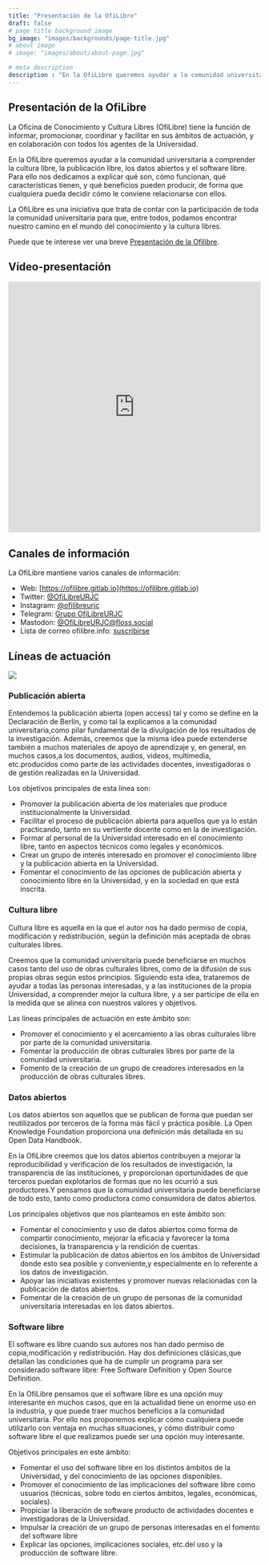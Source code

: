 ```yaml
---
title: "Presentación de la OfiLibre"
draft: false
# page title background image
bg_image: "images/backgrounds/page-title.jpg"
# about image
# image: "images/about/about-page.jpg"

# meta description
description : "En la OfiLibre queremos ayudar a la comunidad universitaria a comprender la cultura libre, la publicación libre, los datos abiertos y el software libre. Para ello nos dedicamos a explicar qué son, cómo funcionan, qué características tienen, y qué beneficios pueden producir, de forma que cualquiera pueda decidir cómo le conviene relacionarse con ellos."
---
```


## Presentación de la OfiLibre

La Oficina de Conocimiento y Cultura Libres (OfiLibre) tiene la función de informar, promocionar, coordinar y facilitar en sus ámbitos de actuación, y en colaboración con todos los agentes de la Universidad.

En la OfiLibre queremos ayudar a la comunidad universitaria a comprender la cultura libre, la publicación libre, los datos abiertos y el software libre. Para ello nos dedicamos a explicar qué son, cómo funcionan, qué características tienen, y qué beneficios pueden producir, de forma que cualquiera pueda decidir cómo le conviene relacionarse con ellos.

La OfiLibre es una iniciativa que trata de contar con la participación de toda la comunidad universitaria para que, entre todos, podamos encontrar nuestro camino en el mundo del conocimiento y la cultura libres.

Puede que te interese ver una breve [Presentación de la Ofilibre](/presentaciones/Ofilibre-presentacion.pdf).

## Vídeo-presentación
<iframe src='https://tv.urjc.es/iframe/5d022dedd68b14cb308b6ae5' id='pumukitiframe' frameborder='0' border='0' width='100%' height='500px' allowfullscreen></iframe>

## Canales de información

La OfiLibre mantiene varios canales de información:

- Web: [https://ofilibre.gitlab.io](https://ofilibre.gitlab.io)
- Twitter: [@OfiLibreURJC](https://twitter.com/OfiLibreURJC)
- Instagram: [@ofilibreurjc](https://www.instagram.com/ofilibreurjc/)
- Telegram: [Grupo OfiLibreURJC](https://t.me/ofilibreurjc)
- Mastodon: [@OfiLibreURJC@floss.social](https://floss.social/@OfiLibreURJC)
- Lista de correo ofilibre.info: [suscribirse](mailto:sympa@urjc.es?subject=SUB%20lofilibre.info)

## Líneas de actuación

![](../images/about/objetivos-banner.jpg)

### Publicación abierta

Entendemos la publicación abierta (open access) tal y como se define en la Declaración de Berlín, y como tal la explicamos a la comunidad universitaria,como pilar fundamental de la divulgación de los resultados de la investigación. Además, creemos que la misma idea puede extenderse también a muchos materiales de apoyo de aprendizaje y, en general, en muchos casos,a los documentos, audios, videos, multimedia, etc.producidos como parte de las actividades docentes, investigadoras o de gestión realizadas en la Universidad.

Los objetivos principales de esta línea son:

* Promover la publicación abierta de los materiales que produce institucionalmente la Universidad.
* Facilitar el proceso de publicación abierta para aquellos que ya lo están practicando, tanto en su vertiente docente como en la de investigación.
* Formar al personal de la Universidad interesado en el conocimiento libre, tanto en aspectos técnicos como legales y económicos.
* Crear un grupo de interés interesado en promover el conocimiento libre y la publicación abierta en la Universidad.
* Fomentar el conocimiento de las opciones de publicación abierta y conocimiento libre en la Universidad, y en la sociedad en que está inscrita.

### Cultura libre

Cultura libre es aquella en la que el autor nos ha dado permiso de copia, modificación y redistribución, según la definición más aceptada de obras culturales libres.

Creemos que la comunidad universitaria puede beneficiarse en muchos casos tanto del uso de obras culturales libres, como de la difusión de sus propias obras según estos principios. Siguiendo esta idea, trataremos de ayudar a todas las personas interesadas, y a las instituciones de la propia Universidad, a comprender mejor la cultura libre, y a ser partícipe de ella en la medida que se alinea con nuestros valores y objetivos.

Las líneas principales de actuación en este ámbito son:

* Promover el conocimiento y el acercamiento a las obras culturales libre por parte de la comunidad universitaria.
* Fomentar la producción de obras culturales libres por parte de la comunidad universitaria.
* Fomento de la creación de un grupo de creadores interesados en la producción de obras culturales libres.

### Datos abiertos

Los datos abiertos son aquellos que se publican de forma que puedan ser reutilizados por terceros de la forma más fácil y práctica posible. La Open Knowledge Foundation proporciona una definición más detallada en su Open Data Handbook.

En la OfiLibre creemos que los datos abiertos contribuyen a mejorar la reproducibilidad y verificación de los resultados de investigación, la transparencia de las instituciones, y proporcionan oportunidades de que terceros puedan explotarlos de formas que no les ocurrió a sus productores.Y pensamos que la comunidad universitaria puede beneficiarse de todo esto, tanto como productora como consumidora de datos abiertos.

Los principales objetivos que nos planteamos en este ámbito son:

* Fomentar el conocimiento y uso de datos abiertos como forma de compartir conocimiento, mejorar la eficacia y favorecer la toma decisiones, la transparencia y la rendición de cuentas.
* Estimular la publicación de datos abiertos en los ámbitos de Universidad donde esto sea posible y conveniente,y especialmente en lo referente a los datos de investigación.
* Apoyar las iniciativas existentes y promover nuevas relacionadas con la publicación de datos abiertos.
* Fomentar de la creación de un grupo de personas de la comunidad universitaria interesadas en los datos abiertos.

### Software libre

El software es libre cuando sus autores nos han dado permiso de copia,modificación y redistribución. Hay dos definiciones clásicas,que detallan las condiciones que ha de cumplir un programa para ser considerado software libre: Free Software Definition y Open Source Definition.

En la OfiLibre pensamos que el software libre es una opción muy interesante en muchos casos, que en la actualidad tiene un enorme uso en la industria, y que puede traer muchos beneficios a la comunidad universitaria. Por ello nos proponemos explicar cómo cualquiera puede utilizarlo con ventaja en muchas situaciones, y cómo distribuir como software libre el que realizamos puede ser una opción muy interesante.

Objetivos principales en este ámbito:

* Fomentar el uso del software libre en los distintos ámbitos de la Universidad, y del conocimiento de las opciones disponibles.
* Promover el conocimiento de las implicaciones del software libre como usuarios (técnicas, sobre todo en ciertos ámbitos, legales, económicas, sociales).
* Propiciar la liberación de software producto de actividades docentes e investigadoras de la Universidad.
* Impulsar la creación de un grupo de personas interesadas en el fomento del software libre
* Explicar las opciones, implicaciones sociales, etc.del uso y la producción de software libre.